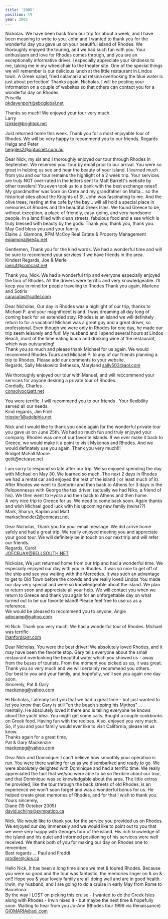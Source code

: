 ```yaml
---
title: '2005'
position: 19
year: 2005
---
```


Nickolas. We have been back from our trip for about a week, and I have been meaning to write to you. John and I wanted to thank you for the wonderful day you gave us on your beautiful island of Rhodes. We thoroughly enjoyed the touring, and we had such fun with you. Your enthusiasm and love for Rhodes comes through, and you are an exceptionally informative driver. I especially appreciate your kindness to me, taking me in my wheelchair to the theater site. One of the special things we will remember is our delicious lunch at the little restaurant in Lindos town. A Greek salad, fried calamari and retsina overlooking the blue water is just about perfection! Thanks again, Nicholas. I will be posting your information on a couple of websites so that others can contact you for a wonderful day on Rhodes.<br>
Priscilla<br>
pkdavenport@sbcglobal.net

Thanks so much! We enjoyed your tour very much.<br>
Larry<br>
lzirkle@brightok.net

Just returned home this week. Thank you for a most enjoyable tour of Rhodes. We will be very happy to recommend you to our friends. Regards<br>
Helga and Peter<br>
heggles2@optusnet.com.au

Dear Nick, my sis and I thoroughly enjoyed our tour through Rhodes in September. We reserved your tour by email prior to our arrival. You were so great in helping us see and hear the beauty of your island. I learned much from you and our tour remains the highlight of a 2 week trip. Your services are truly NOT over-rated in the letters sent to Matt Barrett's website by other travelers! You even took us to a bank with the best exchange rates!! My grandmother was born on Crete and my grandfather on Malta... so the historical sites about the Knights of St. John was fascinating to me. And the olive trees, resting at the cafe by the bay... will all hold a special place in memories of Rhodes and the beautiful Greek Isles. We found Greece to be, without exception, a place of friendly, easy-going, and very handsome people. In a land filled with clean streets, fabulous food and a sea which is truly blessed with beauty by the gods. Thank you, thank you, thank you. May God bless you and your family.<br>
Elaine J. Giamona, RPM McCoy Real Estate & Property Management<br>
egiamona@re4u.net

Gentlemen, Thank you for the kind words. We had a wonderful time and will be sure to recommend your services if we have friends in the area.<br>
Kindest Regards, Joe & Merle<br>
joeruf@comcast.net

Thank you, Nick. We had a wonderful trip and everyone especially enjoyed the tour of Rhodes. All the drivers were terrific and very knowledgeable. I'll keep you in mind for people traveling to Rhodes Thank you again, Marlene and Sotiris<br>
caracalas@caltel.com

Dear Nicholas, Our day in Rhodes was a highlight of our trip, thanks to Michael P. and your magnificent island. I was dreaming all day long of coming back for an extended stay. Rhodes is an island we will definitely return to for a vacation! Michael was a great guy and a great driver, so professional. Even though we were only in Rhodes for one day, he made our trip seem leisurely and fun! My husband and I spend several hours at Lindos Beach, most of the time eating lunch and drinking wine at the restaurant, which was outstanding!<br>
Thank you so much and please thank Michael for us again. We would recommend Rhodes Tours and Michael P. to any of our friends planning a trip to Rhodes. Please add our comments to your website.<br>
Regards, Sally Moskowitz Bethesda, Maryland sally503@aol.com

We thoroughly enjoyed our tour with Manuel, and will reccommend your services for anyone desiring a private tour of Rhodes.<br>
Cordially, Charles<br>
consolvoc@att.net

You were terrific. I will recommend you to our friends . Your flexibility served all our needs.<br>
Kind regards, Jim Friel<br>
tripster1@adelphia.net

Nick and I would like to thank you once again for the wonderful private tour you gave us on June 25th. We had so much fun and truly enjoyed your company. Rhodes was one of our favorite islands. If we ever make it back to Greece, we would make it a point to visit Mykonos and Rhodes. And we would definately use you again. Thank you very much!!!<br>
Bridget McFall Moore<br>
getit@netease.net

I am sorry to respond so late after our trip. We so enjoyed spending the day with Michael on May 30. We learned so much. The next 2 days in Rhodes we had a rental car and enjoyed the rest of the island ( or least much of it). After Rhodes we went to Santorini and then back to Athens for 3 days in the Pelopennesus with George the taxi driver. (actually we had Niko, a friend of his). We then went to Hydra and then back to Athens and then home.<br>
A very nice trip to Greece for us. We need to come back soon. Again thanks and wish Michael good luck with his upcoming new family (twins??)<br>
Mark, Sharyn, Kaplan and Matt<br>
markschneider2@comcast.net

Dear Nicholas, Thank you for your email message. We did arrive home safely and had a great trip. We really enjoyed meeting you and appreciate your good tour. We will definitely be in touch on our next trip and will refer our friends.<br>
Regards, Carol<br>
JOECBJAX@BELLSOUTH.NET

Nickolas, We just returned home from our trip and had a wonderful time. We especially enjoyed our day with you in Rhodes. It was so nice to get off of the ship and see you waiting with the Mercedes. It was such an advantage to get to Old Town before the crowds and we really loved Lindos You made our day very special and were so knowledgeable about the island. We plan to return soon and appreciate all your help. We will contact you when we return to Greece and thank you again for an unforgettable day on what turned out to be our favorite island! Please feel free to use us as a reference.<br>
We would be pleased to recommend you to anyone, Angie<br>
adpcamp@yahoo.com

Hi Nick. Thank you very much. We had a wonderful tour of Rhodes. Michael was terrific<br>
lhanford@irr.com

Dear Nicholas, You were the best driver! We absolutely loved Rhodes, and it may have been the favorite stop. Gary tells everyone about the small restaurant overlooking the beautiful water which you showed us - away from the buses of tourists. From the moment you picked us up, it was great. Thank you so very much and we will certainly recommend you others.<br>
Our best to you and your family, and hopefully, we'll see you again one day soon.<br>
Sincerely, Pat & Gary<br>
mackenpg@yahoo.com

Hi Nicholas, I already told you that we had a great time - but just wanted to let you know that Gary is still "on the beach sipping his Mythos" . . . mentally. He absolutely loved it there and is telling everyone he knows about the yacht idea. You might get some calls. Bought a couple cookbooks on Greek food. Having fun with the recipes. Also, enjoyed you very much. So, if you and your family would ever like to visit California, please let us know.<br>
Thanks again for a great time,<br>
Pat & Gary Mackenzie<br>
mackenpg@yahoo.com

Dear Nick and Dominique: I can't believe how smoothly your operation is run. You were there waiting for us as we disembarked and ready to go. We were absolutely delighted with Dominique and had a terrific time. We really appreciated the fact that we/you were able to be so flexibile about our tour, and that Dominique was so knowledgable about the area. The little extras he provided, like the tour through the back streets of old Rhodes, is an experience we won't soon forget and was a wonderful bonus for us. He helped create great memories of Rhodes, and for that I wish to thank you. Yours sincerely,<br>
Diane (19 October 2005)<br>
david.schijns@sympatico.ca

Nick. We would like to thank you for the service you provided us on Rhodes. We enjoyed our day immensely and we would like to point out to you that we were very happy with Georges tour of the island. His rich knowledge of the island and his quiet and informed positioning of his services were well received. We thank both of you for making our day on Rhodes one to remember.<br>
Best regards ... Paul and Freddi<br>
prodier@cips.ca

Hello Nick, It has been a long time since we met & toured Rhodes. Because you were so good and the tour was fantastic, the memories linger on & on & on!! Hope you & your lovely family are all doing well and are in good health.<br>
Irwin, my husband, and I are going to do a cruise in early May from Rome to Barcelona.<br>
By the way I LOST on picking this cruise - I wanted to do the Greek Isles along with Rhodes - Irwin nixed it - but maybe the next time & hopefully soon. Waiting to hear from you Jo-Ann (Rhodes tour 1999 via Renaissance) GIOMARIA@aol.com